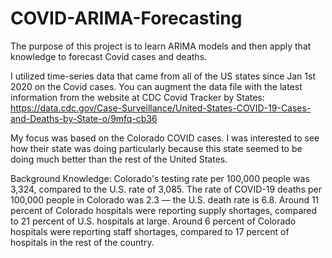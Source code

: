 # COVID-ARIMA-Forecasting

The purpose of this project is to learn ARIMA models and then apply that knowledge to forecast Covid cases and deaths.

I utilized time-series data that came from all of the US states since Jan 1st 2020 on the Covid cases. You can augment the data file with the latest information from the website at CDC Covid Tracker by States: https://data.cdc.gov/Case-Surveillance/United-States-COVID-19-Cases-and-Deaths-by-State-o/9mfq-cb36 

My focus was based on the Colorado COVID cases. I was interested to see how their state was doing particularly because this state seemed to be doing much better than the rest of the United States.

Background Knowledge:
Colorado's testing rate per 100,000 people was 3,324, compared to the U.S. rate of 3,085.
The rate of COVID-19 deaths per 100,000 people in Colorado was 2.3 — the U.S. death rate is 6.8.
Around 11 percent of Colorado hospitals were reporting supply shortages, compared to 21 percent of U.S. hospitals at large.
Around 6 percent of Colorado hospitals were reporting staff shortages, compared to 17 percent of hospitals in the rest of the country.
